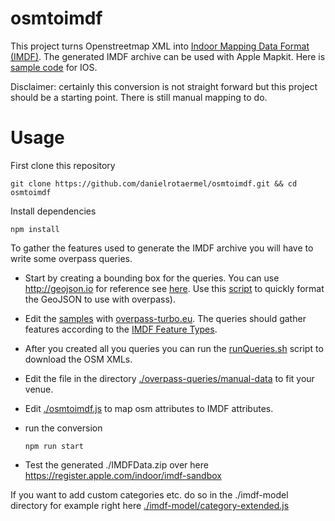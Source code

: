 # osmtoimdf

This project turns Openstreetmap XML into [Indoor Mapping Data Format (IMDF)](https://register.apple.com/resources/imdf/).
The generated IMDF archive can be used with Apple Mapkit. Here is [sample code](https://developer.apple.com/documentation/mapkit/displaying_an_indoor_map) for IOS.

Disclaimer: certainly this conversion is not straight forward but this project should be a starting point. There is still manual mapping to do.

# Usage

First clone this repository

```
git clone https://github.com/danielrotaermel/osmtoimdf.git && cd osmtoimdf
```

Install dependencies

```
npm install
```



To gather the features used to generate the IMDF archive you will have to write some overpass queries.

- Start by creating a bounding box for the queries. You can use http://geojson.io for reference see [here](https://github.com/danielrotaermel/osmtoimdf/tree/master/overpass-queries/boundingbox). 
  Use this [script](https://github.com/danielrotaermel/osmtoimdf/blob/master/overpass-queries/boundingbox/formatBoundingBoxForOverpass.sh) to quickly format the GeoJSON to use with overpass).

- Edit the [samples](https://github.com/danielrotaermel/osmtoimdf/tree/master/overpass-queries/queries) with [overpass-turbo.eu](https://overpass-turbo.eu). The queries should gather features according to the [IMDF Feature Types](https://register.apple.com/resources/imdf/#feature-types). 

- After you created all you queries you can run the [runQueries.sh](https://github.com/danielrotaermel/osmtoimdf/blob/master/overpass-queries/runQueries.sh) script to download the OSM XMLs.

- Edit the file in the directory [./overpass-queries/manual-data](https://github.com/danielrotaermel/osmtoimdf/tree/master/overpass-queries/manual-data) to fit your venue.

- Edit [./osmtoimdf.js](https://github.com/danielrotaermel/osmtoimdf/blob/master/osmtoimdf.js) to map osm attributes to IMDF attributes.

- run the conversion

  ```
  npm run start
  ```
  
- Test the generated ./IMDFData.zip over here https://register.apple.com/indoor/imdf-sandbox


If you want to add custom categories etc. do so in the ./imdf-model directory for example right here [./imdf-model/category-extended.js](https://github.com/danielrotaermel/osmtoimdf/blob/master/imdf-model/category-extended.js)
